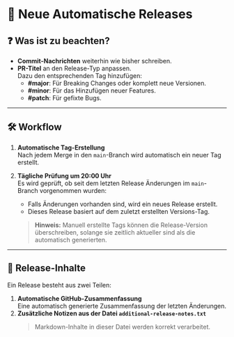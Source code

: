 # 🚀 Neue Automatische Releases

## ❓ Was ist zu beachten?

- **Commit-Nachrichten** weiterhin wie bisher schreiben.
- **PR-Titel** an den Release-Typ anpassen.  
  Dazu den entsprechenden Tag hinzufügen:
    - **#major**: Für Breaking Changes oder komplett neue Versionen.
    - **#minor**: Für das Hinzufügen neuer Features.
    - **#patch**: Für gefixte Bugs.

---

## 🛠️ Workflow

1. **Automatische Tag-Erstellung**  
   Nach jedem Merge in den `main`-Branch wird automatisch ein neuer Tag erstellt.

2. **Tägliche Prüfung um 20:00 Uhr**  
   Es wird geprüft, ob seit dem letzten Release Änderungen im `main`-Branch vorgenommen wurden:
    - Falls Änderungen vorhanden sind, wird ein neues Release erstellt.
    - Dieses Release basiert auf dem zuletzt erstellten Versions-Tag.

   > **Hinweis:** Manuell erstellte Tags können die Release-Version überschreiben, solange sie zeitlich aktueller sind
   als die automatisch generierten.

---

## 📄 Release-Inhalte

Ein Release besteht aus zwei Teilen:

1. **Automatische GitHub-Zusammenfassung**  
   Eine automatisch generierte Zusammenfassung der letzten Änderungen.
2. **Zusätzliche Notizen aus der Datei `additional-release-notes.txt`**
   > Markdown-Inhalte in dieser Datei werden korrekt verarbeitet.